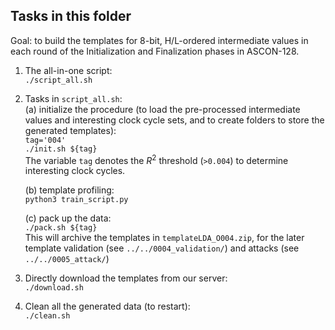 ## Tasks in this folder

Goal: to build the templates for 8-bit, H/L-ordered intermediate values in each round of the Initialization and Finalization phases in ASCON-128.  

1. The all-in-one script:  
	`./script_all.sh`  

2. Tasks in `script_all.sh`:  
	(a) initialize the procedure (to load the pre-processed intermediate values and interesting clock cycle sets, and to create folders to store the generated templates):  
		`tag='004'`  
		`./init.sh ${tag}`  
		The variable `tag` denotes the _R_<sup>2</sup> threshold (`>0.004`) to determine interesting clock cycles.

	(b) template profiling:  
		`python3 train_script.py`  

	(c) pack up the data:  
		`./pack.sh ${tag}`  
		This will archive the templates in `templateLDA_O004.zip`, for the later template validation (see `../../0004_validation/`) and attacks (see `../../0005_attack/`)  

3. Directly download the templates from our server:  
	`./download.sh`  

4. Clean all the generated data (to restart):  
	`./clean.sh`  

 
